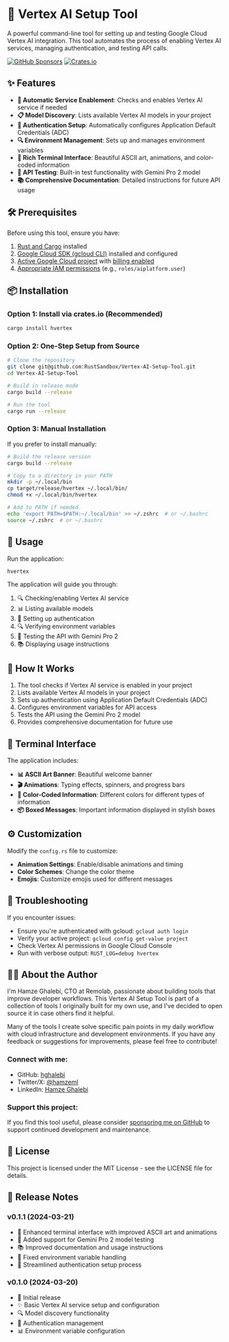# 🚀 Vertex AI Setup Tool

A powerful command-line tool for setting up and testing Google Cloud Vertex AI integration. This tool automates the process of enabling Vertex AI services, managing authentication, and testing API calls.

[![GitHub Sponsors](https://img.shields.io/badge/Sponsor%20on%20GitHub-%23EA4AAA?style=for-the-badge&logo=github&logoColor=white)](https://github.com/sponsors/hghalebi)
[![Crates.io](https://img.shields.io/crates/v/hvertex.svg)](https://crates.io/crates/hvertex)

## ✨ Features

* **🔧 Automatic Service Enablement**: Checks and enables Vertex AI service if needed
* **📋 Model Discovery**: Lists available Vertex AI models in your project
* **🔑 Authentication Setup**: Automatically configures Application Default Credentials (ADC)
* **🔍 Environment Management**: Sets up and manages environment variables
* **🎨 Rich Terminal Interface**: Beautiful ASCII art, animations, and color-coded information
* **🔬 API Testing**: Built-in test functionality with Gemini Pro 2 model
* **📚 Comprehensive Documentation**: Detailed instructions for future API usage

## 🛠️ Prerequisites

Before using this tool, ensure you have:

1. [Rust and Cargo](https://www.rust-lang.org/tools/install) installed
2. [Google Cloud SDK (gcloud CLI)](https://cloud.google.com/sdk/docs/install) installed and configured
3. [Active Google Cloud project](https://cloud.google.com/resource-manager/docs/creating-managing-projects) with [billing enabled](https://cloud.google.com/billing/docs/how-to/modify-project)
4. [Appropriate IAM permissions](https://cloud.google.com/vertex-ai/docs/general/access-control) (e.g., `roles/aiplatform.user`)

## 📦 Installation

### Option 1: Install via crates.io (Recommended)

```bash
cargo install hvertex
```

### Option 2: One-Step Setup from Source

```bash
# Clone the repository
git clone git@github.com:RustSandbox/Vertex-AI-Setup-Tool.git
cd Vertex-AI-Setup-Tool

# Build in release mode
cargo build --release

# Run the tool
cargo run --release
```

### Option 3: Manual Installation

If you prefer to install manually:

```bash
# Build the release version
cargo build --release

# Copy to a directory in your PATH
mkdir -p ~/.local/bin
cp target/release/hvertex ~/.local/bin/
chmod +x ~/.local/bin/hvertex

# Add to PATH if needed
echo 'export PATH=$PATH:~/.local/bin' >> ~/.zshrc  # or ~/.bashrc
source ~/.zshrc  # or ~/.bashrc
```

## 🚀 Usage

Run the application:

```bash
hvertex
```

The application will guide you through:

1. 🔍 Checking/enabling Vertex AI service
2. 📊 Listing available models
3. 🔑 Setting up authentication
4. 🔍 Verifying environment variables
5. 🔬 Testing the API with Gemini Pro 2
6. 📚 Displaying usage instructions

## 🧩 How It Works

1. The tool checks if Vertex AI service is enabled in your project
2. Lists available Vertex AI models in your project
3. Sets up authentication using Application Default Credentials (ADC)
4. Configures environment variables for API access
5. Tests the API using the Gemini Pro 2 model
6. Provides comprehensive documentation for future use

## 🎨 Terminal Interface

The application includes:

* **📊 ASCII Art Banner**: Beautiful welcome banner
* **🎬 Animations**: Typing effects, spinners, and progress bars
* **🎨 Color-Coded Information**: Different colors for different types of information
* **📦 Boxed Messages**: Important information displayed in stylish boxes

## ⚙️ Customization

Modify the `config.rs` file to customize:

* **Animation Settings**: Enable/disable animations and timing
* **Color Schemes**: Change the color theme
* **Emojis**: Customize emojis used for different messages

## 🔧 Troubleshooting

If you encounter issues:

* Ensure you're authenticated with gcloud: `gcloud auth login`
* Verify your active project: `gcloud config get-value project`
* Check Vertex AI permissions in Google Cloud Console
* Run with verbose output: `RUST_LOG=debug hvertex`

## 👨‍💻 About the Author

I'm Hamze Ghalebi, CTO at Remolab, passionate about building tools that improve developer workflows. This Vertex AI Setup Tool is part of a collection of tools I originally built for my own use, and I've decided to open source it in case others find it helpful.

Many of the tools I create solve specific pain points in my daily workflow with cloud infrastructure and development environments. If you have any feedback or suggestions for improvements, please feel free to contribute!

### Connect with me:

* GitHub: [hghalebi](https://github.com/hghalebi)
* Twitter/X: [@hamzeml](https://twitter.com/hamzeml)
* LinkedIn: [Hamze Ghalebi](https://linkedin.com/in/hamzeghalebi)

### Support this project:

If you find this tool useful, please consider [sponsoring me on GitHub](https://github.com/sponsors/hghalebi) to support continued development and maintenance.

## 📄 License

This project is licensed under the MIT License - see the LICENSE file for details.

## 📝 Release Notes

### v0.1.1 (2024-03-21)
* 🎨 Enhanced terminal interface with improved ASCII art and animations
* 🔧 Added support for Gemini Pro 2 model testing
* 📚 Improved documentation and usage instructions
* 🐛 Fixed environment variable handling
* 🔑 Streamlined authentication setup process

### v0.1.0 (2024-03-20)
* 🚀 Initial release
* ✨ Basic Vertex AI service setup and configuration
* 🔍 Model discovery functionality
* 🔑 Authentication management
* 📊 Environment variable configuration
